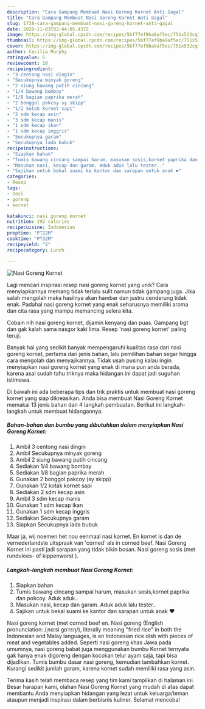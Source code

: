 ```yaml
---
description: "Cara Gampang Membuat Nasi Goreng Kornet Anti Gagal"
title: "Cara Gampang Membuat Nasi Goreng Kornet Anti Gagal"
slug: 1738-cara-gampang-membuat-nasi-goreng-kornet-anti-gagal
date: 2020-11-03T02:44:05.437Z
image: https://img-global.cpcdn.com/recipes/5bf77ef9ba9af5ec/751x532cq70/nasi-goreng-kornet-foto-resep-utama.jpg
thumbnail: https://img-global.cpcdn.com/recipes/5bf77ef9ba9af5ec/751x532cq70/nasi-goreng-kornet-foto-resep-utama.jpg
cover: https://img-global.cpcdn.com/recipes/5bf77ef9ba9af5ec/751x532cq70/nasi-goreng-kornet-foto-resep-utama.jpg
author: Cecilia Murphy
ratingvalue: 5
reviewcount: 10
recipeingredient:
- "3 centong nasi dingin"
- "Secukupnya minyak goreng"
- "2 siung bawang putih cincang"
- "1/4 bawang bombay"
- "1/8 bagian paprika merah"
- "2 bonggol pakcoy sy skipp"
- "1/2 kotak kornet sapi"
- "2 sdm kecap asin"
- "3 sdm kecap manis"
- "1 sdm kecap ikan"
- "1 sdm kecap inggris"
- "Secukupnya garam"
- "Secukupnya lada bubuk"
recipeinstructions:
- "Siapkan bahan"
- "Tumis bawang cincang sampai harum, masukan sosis,kornet paprika dan pokcoy. Aduk aduk.."
- "Masukan nasi, kecap dan garam. Aduk aduk lalu tester.."
- "Sajikan untuk bekal suami ke kantor dan sarapan untuk anak ❤"
categories:
- Resep
tags:
- nasi
- goreng
- kornet

katakunci: nasi goreng kornet 
nutrition: 292 calories
recipecuisine: Indonesian
preptime: "PT22M"
cooktime: "PT32M"
recipeyield: "2"
recipecategory: Lunch

---
```



![Nasi Goreng Kornet](https://img-global.cpcdn.com/recipes/5bf77ef9ba9af5ec/751x532cq70/nasi-goreng-kornet-foto-resep-utama.jpg)

Lagi mencari inspirasi resep nasi goreng kornet yang unik? Cara menyiapkannya memang tidak terlalu sulit namun tidak gampang juga. Jika salah mengolah maka hasilnya akan hambar dan justru cenderung tidak enak. Padahal nasi goreng kornet yang enak seharusnya memiliki aroma dan cita rasa yang mampu memancing selera kita.

Cobain nih nasi goreng kornet, dijamin kenyang dan puas. Gampang bgt dan gak kalah sama nasgor kaki lima. Resep &#39;nasi goreng kornet&#39; paling teruji.

Banyak hal yang sedikit banyak mempengaruhi kualitas rasa dari nasi goreng kornet, pertama dari jenis bahan, lalu pemilihan bahan segar hingga cara mengolah dan menyajikannya. Tidak usah pusing kalau ingin menyiapkan nasi goreng kornet yang enak di mana pun anda berada, karena asal sudah tahu triknya maka hidangan ini dapat jadi suguhan istimewa.


Di bawah ini ada beberapa tips dan trik praktis untuk membuat nasi goreng kornet yang siap dikreasikan. Anda bisa membuat Nasi Goreng Kornet memakai 13 jenis bahan dan 4 langkah pembuatan. Berikut ini langkah-langkah untuk membuat hidangannya.

<!--inarticleads1-->

##### Bahan-bahan dan bumbu yang dibutuhkan dalam menyiapkan Nasi Goreng Kornet:

1. Ambil 3 centong nasi dingin
1. Ambil Secukupnya minyak goreng
1. Ambil 2 siung bawang putih cincang
1. Sediakan 1/4 bawang bombay
1. Sediakan 1/8 bagian paprika merah
1. Gunakan 2 bonggol pakcoy (sy skipp)
1. Gunakan 1/2 kotak kornet sapi
1. Sediakan 2 sdm kecap asin
1. Ambil 3 sdm kecap manis
1. Gunakan 1 sdm kecap ikan
1. Gunakan 1 sdm kecap inggris
1. Sediakan Secukupnya garam
1. Siapkan Secukupnya lada bubuk


Maar ja, wij noemen het nou eenmaal nasi kornet. En kornet is dan de vernederlandste uitspraak van &#39;corned&#39; als in corned beef. Nasi Goreng Kornet ini pasti jadi sarapan yang tidak bikin bosan. Nasi goreng sosis (met rundvlees- of kippenworst ). 

<!--inarticleads2-->

##### Langkah-langkah membuat Nasi Goreng Kornet:

1. Siapkan bahan
1. Tumis bawang cincang sampai harum, masukan sosis,kornet paprika dan pokcoy. Aduk aduk..
1. Masukan nasi, kecap dan garam. Aduk aduk lalu tester..
1. Sajikan untuk bekal suami ke kantor dan sarapan untuk anak ❤


Nasi goreng kornet (met corned beef en. Nasi goreng (English pronunciation: /ˌnɑːsi ɡɒˈrɛŋ/), literally meaning &#34;fried rice&#34; in both the Indonesian and Malay languages, is an Indonesian rice dish with pieces of meat and vegetables added. Seperti nasi goreng khas Jawa pada umumnya, nasi goreng babat juga menggunakan bumbu Kornet ternyata gak hanya enak digoreng dengan kocokan telur ayam saja, tapi bisa dijadikan. Tumis bumbu dasar nasi goreng, kemudian tambahkan kornet. Kurangi sedikit jumlah garam, karena kornet sudah memiliki rasa yang asin. 

Terima kasih telah membaca resep yang tim kami tampilkan di halaman ini. Besar harapan kami, olahan Nasi Goreng Kornet yang mudah di atas dapat membantu Anda menyiapkan hidangan yang lezat untuk keluarga/teman ataupun menjadi inspirasi dalam berbisnis kuliner. Selamat mencoba!
